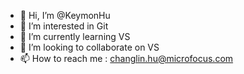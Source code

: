 - 👋 Hi, I’m @KeymonHu
- 👀 I’m interested in Git
- 🌱 I’m currently learning VS
- 💞️ I’m looking to collaborate on VS
- 📫 How to reach me : changlin.hu@microfocus.com

<!---
KeymonHu/KeymonHu is a ✨ special ✨ repository because its `README.md` (this file) appears on your GitHub profile.
You can click the Preview link to take a look at your changes.
--->
